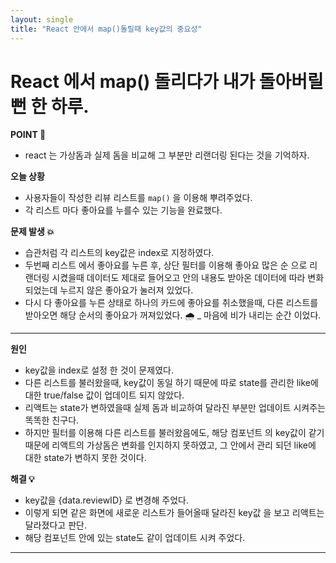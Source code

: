 ```yaml
---
layout: single
title: "React 안에서 map()돌릴때 key값의 중요성"
---
```



# React 에서 map() 돌리다가 내가 돌아버릴 뻔 한 하루.



**POINT 🎉**

* react 는 가상돔과 실제 돔을 비교해 그 부분만 리랜더링 된다는 것을 기억하자. 



**오늘 상황**

* 사용자들이 작성한 리뷰 리스트를 `map()` 을 이용해 뿌려주었다.
* 각 리스트 마다 좋아요를 누를수 있는 기능을 완료했다.

**문제 발생 💥**

* 습관처럼 각 리스트의 key값은 index로 지정하였다.
* 두번째 리스트 에서 좋아요를 누른 후, 상단 필터를 이용해 좋아요 많은 순 으로 리랜더링 시켰을때 데이터도 제대로 들어오고 안의 내용도 받아온 데이터에 따라 변화 되었는데 누르지 않은 좋아요가 눌러져 있었다.
* 다시 다 좋아요를 누른 상태로 하나의 카드에 좋아요를 취소했을때, 다른 리스트를 받아오면 해당 순서의 좋아요가 꺼져있었다. 🌧 _ 마음에 비가 내리는 순간 이었다.



---



**원인**

* key값을 index로 설정 한 것이 문제였다.
* 다른 리스트를 불러왔을때, key값이 동일 하기 때문에 따로 state를 관리한 like에 대한 true/false 값이 업데이트 되지 않았다.
* 리액트는 state가 변하였을때 실제 돔과 비교하여 달라진 부분만 업데이트 시켜주는 똑똑한 친구다.
* 하지만 필터를 이용해 다른 리스트를 불러왔음에도, 해당 컴포넌트 의 key값이 같기 때문에 리액트의 가상돔은 변화를 인지하지 못하였고, 그 안에서 관리 되던 like에 대한 state가 변하지 못한 것이다.



**해결 💡**

* key값을 {data.reviewID} 로 변경해 주었다.
* 이렇게 되면 같은 화면에 새로운 리스트가 들어올때 달라진 key값 을 보고 리액트는 달라졌다고 판단. 
* 해당 컴포넌트 안에 있는 state도 같이 업데이트 시켜 주었다.





***

